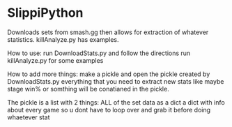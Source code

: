 # SlippiPython
Downloads sets from smash.gg then allows for extraction of whatever statistics. killAnalyze.py has examples.

How to use:
run DownloadStats.py and follow the directions
run killAnalyze.py for some examples

How to add more things:
make a pickle and open the pickle created by DownloadStats.py
everything that you need to extract new stats like maybe stage win% or somthing will be conatianed in the pickle.

The pickle is a list with 2 things:
ALL of the set data as a dict
a dict with info about every game so u dont have to loop over and grab it before doing whaetever stat
